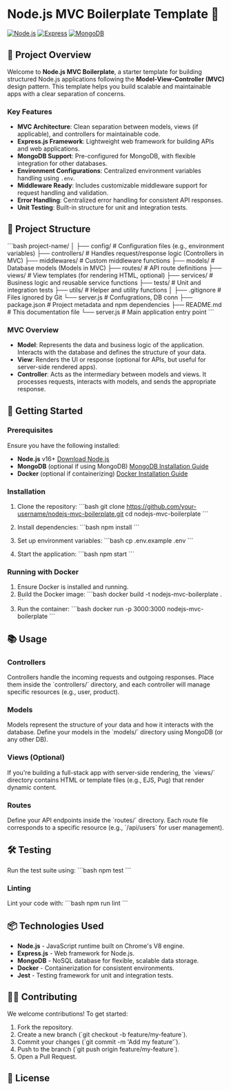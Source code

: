 
# Node.js MVC Boilerplate Template 🚀

[![Node.js](https://img.shields.io/badge/Node.js-v16+-green.svg)](https://nodejs.org/en/)
[![Express](https://img.shields.io/badge/Express.js-v4+-blue.svg)](https://expressjs.com/)
[![MongoDB](https://img.shields.io/badge/MongoDB-%3E%3D4.0-brightgreen)](https://www.mongodb.com/)

## 📝 Project Overview

Welcome to **Node.js MVC Boilerplate**, a starter template for building structured Node.js applications following the **Model-View-Controller (MVC)** design pattern. This template helps you build scalable and maintainable apps with a clear separation of concerns.

### Key Features
- **MVC Architecture**: Clean separation between models, views (if applicable), and controllers for maintainable code.
- **Express.js Framework**: Lightweight web framework for building APIs and web applications.
- **MongoDB Support**: Pre-configured for MongoDB, with flexible integration for other databases.
- **Environment Configurations**: Centralized environment variables handling using `.env`.
- **Middleware Ready**: Includes customizable middleware support for request handling and validation.
- **Error Handling**: Centralized error handling for consistent API responses.
- **Unit Testing**: Built-in structure for unit and integration tests.

## 📂 Project Structure

\`\`\`bash
project-name/
│
├── config/              # Configuration files (e.g., environment variables)
├── controllers/         # Handles request/response logic (Controllers in MVC)
├── middlewares/         # Custom middleware functions
├── models/              # Database models (Models in MVC)
├── routes/              # API route definitions
├── views/               # View templates (for rendering HTML, optional)
├── services/            # Business logic and reusable service functions
├── tests/               # Unit and integration tests
├── utils/               # Helper and utility functions
│
├── .gitignore           # Files ignored by Git
└── server.js            # Confugrations, DB conn
├── package.json         # Project metadata and npm dependencies
├── README.md            # This documentation file
└── server.js            # Main application entry point
\`\`\`

### MVC Overview

- **Model**: Represents the data and business logic of the application. Interacts with the database and defines the structure of your data.
- **View**: Renders the UI or response (optional for APIs, but useful for server-side rendered apps).
- **Controller**: Acts as the intermediary between models and views. It processes requests, interacts with models, and sends the appropriate response.

## 🚀 Getting Started

### Prerequisites

Ensure you have the following installed:

- **Node.js** v16+ [Download Node.js](https://nodejs.org/en/download/)
- **MongoDB** (optional if using MongoDB) [MongoDB Installation Guide](https://docs.mongodb.com/manual/installation/)
- **Docker** (optional if containerizing) [Docker Installation Guide](https://docs.docker.com/get-docker/)

### Installation

1. Clone the repository:
    \`\`\`bash
    git clone https://github.com/your-username/nodejs-mvc-boilerplate.git
    cd nodejs-mvc-boilerplate
    \`\`\`

2. Install dependencies:
    \`\`\`bash
    npm install
    \`\`\`

3. Set up environment variables:
    \`\`\`bash
    cp .env.example .env
    \`\`\`

4. Start the application:
    \`\`\`bash
    npm start
    \`\`\`

### Running with Docker

1. Ensure Docker is installed and running.
2. Build the Docker image:
    \`\`\`bash
    docker build -t nodejs-mvc-boilerplate .
    \`\`\`
3. Run the container:
    \`\`\`bash
    docker run -p 3000:3000 nodejs-mvc-boilerplate
    \`\`\`

## 📚 Usage

### Controllers

Controllers handle the incoming requests and outgoing responses. Place them inside the \`controllers/\` directory, and each controller will manage specific resources (e.g., user, product).

### Models

Models represent the structure of your data and how it interacts with the database. Define your models in the \`models/\` directory using MongoDB (or any other DB).

### Views (Optional)

If you're building a full-stack app with server-side rendering, the \`views/\` directory contains HTML or template files (e.g., EJS, Pug) that render dynamic content.

### Routes

Define your API endpoints inside the \`routes/\` directory. Each route file corresponds to a specific resource (e.g., \`/api/users\` for user management).

## 🛠️ Testing

Run the test suite using:
\`\`\`bash
npm test
\`\`\`

### Linting

Lint your code with:
\`\`\`bash
npm run lint
\`\`\`

## 📦 Technologies Used

- **Node.js** - JavaScript runtime built on Chrome's V8 engine.
- **Express.js** - Web framework for Node.js.
- **MongoDB** - NoSQL database for flexible, scalable data storage.
- **Docker** - Containerization for consistent environments.
- **Jest** - Testing framework for unit and integration tests.

## 🧑‍💻 Contributing

We welcome contributions! To get started:
1. Fork the repository.
2. Create a new branch (\`git checkout -b feature/my-feature\`).
3. Commit your changes (\`git commit -m 'Add my feature'\`).
4. Push to the branch (\`git push origin feature/my-feature\`).
5. Open a Pull Request.

## 📖 License

